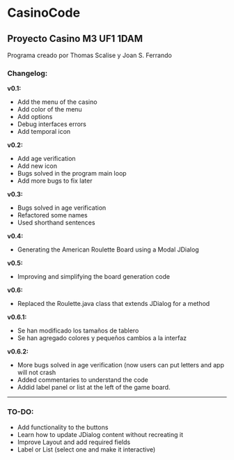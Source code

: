# CasinoCode
## Proyecto Casino M3 UF1 1DAM

Programa creado por Thomas Scalise y Joan S. Ferrando

### Changelog:

**v0.1:**
- Add the menu of the casino
- Add color of the menu
- Add options
- Debug interfaces errors
- Add temporal icon

**v0.2:**
- Add age verification
- Add new icon
- Bugs solved in the program main loop
- Add more bugs to fix later

**v0.3:**
- Bugs solved in age verification
- Refactored some names
- Used shorthand sentences

**v0.4:**
- Generating the American Roulette Board using a Modal JDialog

**v0.5:**
- Improving and simplifying the board generation code  

**v0.6:**
- Replaced the Roulette.java class that extends JDialog for a method

**v0.6.1:**

- Se han modificado los tamaños de tablero
- Se han agregado colores y pequeños cambios a la interfaz

**v0.6.2:**

- More bugs solved in age verification (now users can put letters and app will not crash
- Added commentaries to understand the code
- Addid label panel or list at the left of the game board. 


**************************

### TO-DO:
- Add functionality to the buttons
- Learn how to update JDialog content without recreating it
- Improve Layout and add required fields
- Label or List (select one and make it interactive)
